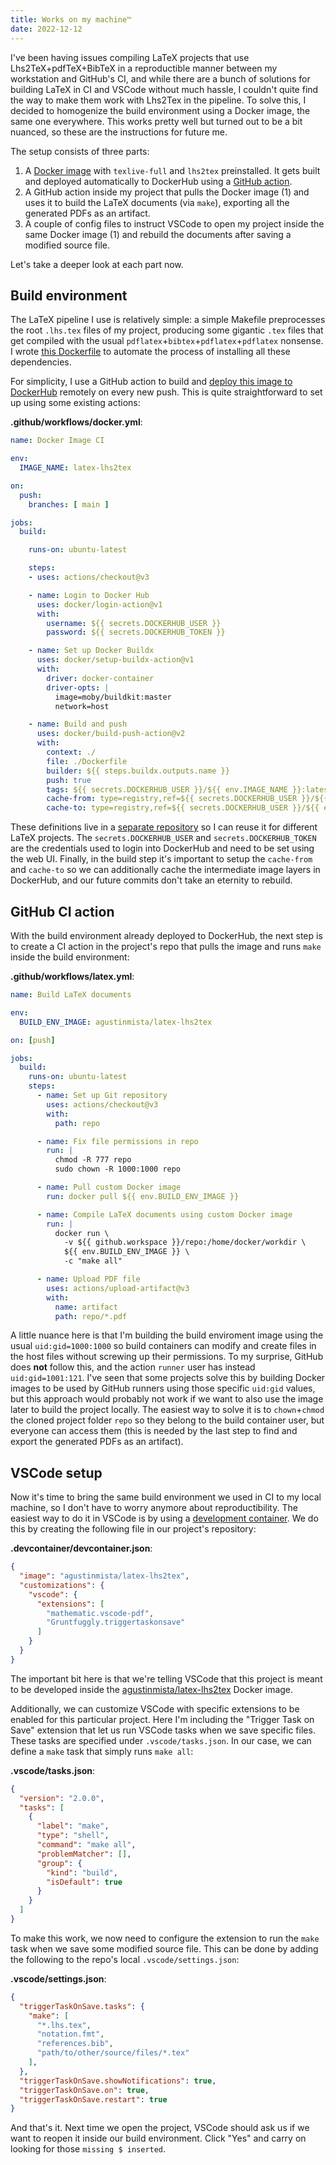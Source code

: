 ```yaml
---
title: Works on my machine™
date: 2022-12-12
---
```


I've been having issues compiling LaTeX projects that use Lhs2TeX+pdfTeX+BibTeX in a reproductible manner between my workstation and GitHub's CI, and while there are a bunch of solutions for building LaTeX in CI and VSCode without much hassle, I couldn't quite find the way to make them work with Lhs2Tex in the pipeline. To solve this, I decided to homogenize the build environment using a Docker image, the same one everywhere. This works pretty well but turned out to be a bit nuanced, so these are the instructions for future me.

The setup consists of three parts:

1. A [Docker image](https://hub.docker.com/r/agustinmista/latex-lhs2tex) with `texlive-full` and `lhs2tex` preinstalled. It gets built and deployed automatically to DockerHub using a [GitHub action](https://github.com/agustinmista/latex-lhs2tex-docker/blob/main/.github/workflows/docker.yml).
2. A GitHub action inside my project that pulls the Docker image (1) and uses it to build the LaTeX documents (via `make`), exporting all the generated PDFs as an artifact.
3. A couple of config files to instruct VSCode to open my project inside the same Docker image (1) and rebuild the documents after saving a modified source file.

Let's take a deeper look at each part now.

## Build environment

The LaTeX pipeline I use is relatively simple: a simple Makefile preprocesses the root `.lhs.tex` files of my project, producing some gigantic `.tex` files that get compiled with the usual `pdflatex`+`bibtex`+`pdflatex`+`pdflatex` nonsense. I wrote [this Dockerfile](https://github.com/agustinmista/latex-lhs2tex-docker/blob/main/Dockerfile) to automate the process of installing all these dependencies.

For simplicity, I use a GitHub action to build and [deploy this image to DockerHub](https://hub.docker.com/r/agustinmista/latex-lhs2tex) remotely on every new push. This is quite straightforward to set up using some existing actions:

**.github/workflows/docker.yml**:
```yaml
name: Docker Image CI

env:
  IMAGE_NAME: latex-lhs2tex

on:
  push:
    branches: [ main ]

jobs:
  build:

    runs-on: ubuntu-latest

    steps:
    - uses: actions/checkout@v3

    - name: Login to Docker Hub
      uses: docker/login-action@v1
      with:
        username: ${{ secrets.DOCKERHUB_USER }}
        password: ${{ secrets.DOCKERHUB_TOKEN }}

    - name: Set up Docker Buildx
      uses: docker/setup-buildx-action@v1
      with:
        driver: docker-container
        driver-opts: |
          image=moby/buildkit:master
          network=host

    - name: Build and push
      uses: docker/build-push-action@v2
      with:
        context: ./
        file: ./Dockerfile
        builder: ${{ steps.buildx.outputs.name }}
        push: true
        tags: ${{ secrets.DOCKERHUB_USER }}/${{ env.IMAGE_NAME }}:latest
        cache-from: type=registry,ref=${{ secrets.DOCKERHUB_USER }}/${{ env.IMAGE_NAME }}:buildcache
        cache-to: type=registry,ref=${{ secrets.DOCKERHUB_USER }}/${{ env.IMAGE_NAME }}:buildcache,mode=max
```

These definitions live in a [separate repository](https://github.com/agustinmista/latex-lhs2tex-docker) so I can reuse it for different LaTeX projects. The `secrets.DOCKERHUB_USER` and `secrets.DOCKERHUB_TOKEN` are the credentials used to login into DockerHub and need to be set using the web UI. Finally, in the build step it's important to setup the `cache-from` and `cache-to` so we can additionally cache the intermediate image layers in DockerHub, and our future commits don't take an eternity to rebuild.

## GitHub CI action

With the build environment already deployed to DockerHub, the next step is to create a CI action in the project's repo that pulls the image and runs `make` inside the build environment:

**.github/workflows/latex.yml**:
```yaml
name: Build LaTeX documents

env:
  BUILD_ENV_IMAGE: agustinmista/latex-lhs2tex

on: [push]

jobs:
  build:
    runs-on: ubuntu-latest
    steps:
      - name: Set up Git repository
        uses: actions/checkout@v3
        with:
          path: repo

      - name: Fix file permissions in repo
        run: |
          chmod -R 777 repo
          sudo chown -R 1000:1000 repo

      - name: Pull custom Docker image
        run: docker pull ${{ env.BUILD_ENV_IMAGE }}

      - name: Compile LaTeX documents using custom Docker image
        run: |
          docker run \
            -v ${{ github.workspace }}/repo:/home/docker/workdir \
            ${{ env.BUILD_ENV_IMAGE }} \
            -c "make all"

      - name: Upload PDF file
        uses: actions/upload-artifact@v3
        with:
          name: artifact
          path: repo/*.pdf
```

A little nuance here is that I'm building the build enviroment image using the usual `uid:gid=1000:1000` so build containers can modify and create files in the host files without screwing up their permissions. To my surprise, GitHub does **not** follow this, and the action `runner` user has instead `uid:gid=1001:121`. I've seen that some projects solve this by building Docker images to be used by GitHub runners using those specific `uid:gid` values, but this approach would probably not work if we want to also use the image later to build the project locally. The easiest way to solve it is to `chown`+`chmod` the cloned project folder `repo` so they belong to the build container user, but everyone can access them (this is needed by the last step to find and export the generated PDFs as an artifact).

## VSCode setup

Now it's time to bring the same build environment we used in CI to my local machine, so I don't have to worry anymore about reproductibility. The easiest way to do it in VSCode is by using a [development container](https://code.visualstudio.com/docs/devcontainers/containers). We do this by creating the following file in our project's repository:

**.devcontainer/devcontainer.json**:
```json
{
  "image": "agustinmista/latex-lhs2tex",
  "customizations": {
    "vscode": {
      "extensions": [
        "mathematic.vscode-pdf",
        "Gruntfuggly.triggertaskonsave"
      ]
    }
  }
}
```

The important bit here is that we're telling VSCode that this project is meant to be developed inside the [agustinmista/latex-lhs2tex](https://hub.docker.com/r/agustinmista/latex-lhs2tex) Docker image.


Additionally, we can customize VSCode with specific extensions to be enabled for this particular project. Here I'm including the "Trigger Task on Save" extension that let us run VSCode tasks when we save specific files. These tasks are specified under `.vscode/tasks.json`. In our case, we can define a `make` task that simply runs `make all`:

**.vscode/tasks.json**:
```json
{
  "version": "2.0.0",
  "tasks": [
    {
      "label": "make",
      "type": "shell",
      "command": "make all",
      "problemMatcher": [],
      "group": {
        "kind": "build",
        "isDefault": true
      }
    }
  ]
}
```

To make this work, we now need to configure the extension to run the `make` task when we save some modified source file. This can be done by adding the following to the repo's local `.vscode/settings.json`:

**.vscode/settings.json**:
```json
{
  "triggerTaskOnSave.tasks": {
    "make": [
      "*.lhs.tex",
      "notation.fmt",
      "references.bib",
      "path/to/other/source/files/*.tex"
    ],
  },
  "triggerTaskOnSave.showNotifications": true,
  "triggerTaskOnSave.on": true,
  "triggerTaskOnSave.restart": true
}
```

And that's it. Next time we open the project, VSCode should ask us if we want to reopen it inside our build environment. Click "Yes" and carry on looking for those `missing $ inserted`.
